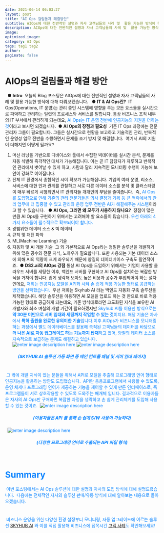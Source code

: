 ```yaml
---
date: 2021-06-14 06:03:27
layout: post
title: "AI Ops 걸림돌과 해결방안"
subtitle: AIOps에 대한 전반적인 설명과 자사 고객님들의 사례 및  활용 가능한 방식에 대해 다뤄보겠습니다.
description: AIOps에 대한 전반적인 설명과 자사 고객님들의 사례 및  활용 가능한 방식에 대해 다뤄보겠습니다.
image:
optimized_image:
category: AI Ops
tags: tag1 tag2
author:
paginate: false
---
```

# AIOps의 걸림돌과 해결 방안
​
​
● **Intro**
​
오늘의 Blog 포스팅은 AIOps에 대한 전반적인 설명과 자사 고객님들의 사례 및  활용 가능한 방식에 대해 다뤄보겠습니다.
​
​
● **IT & AI Ops란?**
​
IT Ops(Operations, IT 운영)는 관리 중인 시스템에 영향을 주는 모든 요소들을 실시간으로 파악하고 관리하는 일련의 프로세스와 서비스를 말합니다. 통상 비즈니스 조직 내부의 IT 부서에서 관리하게 되는데요,  <font color='#0A84FF'>AI Ops는 IT 운영 전반에 인공지능의 지원을 더하는 것</font>이라고 보시면 되겠습니다.
​
● **AI Ops의 장점과 필요성**
​
기존 IT Ops 과정에는 전문 관리자 그룹이 필요합니다. 그들은 실시간으로 현황을 보고하고 기술적인 관리, 반복적인 운영성 업무 전반을 수행하면서 문제를 조기 방지 및 해결합니다.
​
여기서 AI의 지원이 더해지면 어떻게 될까요?
​
1.  머신 러닝을 기반으로 디바이스와 툴에서 수집한 빅데이터를 실시간 분석, 문제를 자동 식별해 즉각적인 대처가 가능해집니다. 이는 곧 IT 담당자가 지루하고 반복적인 관리에서 벗어날 수 있게 하고, 사람과 달리 지속적인 모니터링 수행이 가능해 보안이 강화로 이어집니다.
​
2.  전체 IT 환경에서 종합적인 시야 확보가 가능해집니다. 기업의 여러 운영, 리소스, 서비스에 대한 인과 관계를 관찰하고 서로 다른 데이터 소스를 분석 및 클러스터링이 매우 빠르게 시행되면서 IT 관리자들 개개인의 부담을 줄여줍니다.
​
즉,  <font color='#0A84FF'>AI Ops를 도입함으로 인해 기존의 관리 전문가들은 의사 결정과 기획 등 큰 맥락에서의 관리 업무에 더 집중할 수 있고 관리와 운영 업무 전반은 AI가 해결해주는 시스템</font>이라고 할 수 있습니다.
​
​
● **AI Ops, 그러면 왜 모두가 사용하지 않나요?**
​
장점이 많은 만큼 AI Ops를 구현하기 위해서는 고려해야 할 요소들이 많습니다.  <font color='#0A84FF'>우선 아래의 4가지 요소들이 필수적으로 확보되어야 합니다.</font>
​
1.  광범위한 데이터 소스 & 빅 데이터
2.  규칙 및 패턴 파악
3.  ML(Machine Learning) 기술
4.  자동화 및 AI 개발 기술
​
그 외 기본적으로 AI Ops라는 정밀한 솔루션을 개발하기 위해 많은 공수와 전문 지식, 노하우가 필요합니다. 또한 사용되는 기본 데이터 소스에 의해 AI의 역량이 크게 좌우되기 때문에 양질의 데이터베이스 구축도 필연적이죠.
​
● **DS2.ai의 AIOps 강점**
​
통상 AI Ops를 도입하기 위해서는 기업이 사용할 클라우드 서버를 세팅한 이후, 백엔드 서버를 구현하고 AI Ops를 설치하는 복잡한 방식을 거쳐야 합니다. 쉽게 생각해 보아도 높은 비용과 공수가 투입되어야 하는 절차인데요,  <font color='#0A84FF'>저희는 인공지능 모델을 API화 시켜 손 쉽게 적용 가능한 형태로 공급하는 방안을 선택했습니다.</font>
​
우선 저희는 Skyhub AI 라는 백엔드 자동화 구축 솔루션을 제작했습니다. 해당 솔루션을 이용하면 AI 모델을 업로드 하는 것 만으로 바로 적용 가능한 형태로 공급하게 되는데요, 기존 방식대로라면 고도화된 지식을 보유한 AI 개발자와 최소 며칠의 개발 기간이 필요하겠지만  <font color='#0A84FF'>Skyhub AI를 이용한 방식으로는 **약 30분 미만으로 서버 임대와 세팅까지 작업할 수 있는 것**이지요. 해당 기술은 자사에서 **특허 출원을 완료한 유의미한 기술**입니다.
​
이후 AIOps가 비즈니스를 모니터링하는 과정에서 별도 데이터베이스를 활용해  <font color='#0A84FF'>축적된 고객님들의 데이터를 바탕으로 **더 나은 AI로 자동 업그레이드 하는 기능까지 탑재**하고 있어, 양질의 데이터 소스를 지속적으로 보급하는 문제도 해결하고 있습니다.
​
![enter image description here](https://ifh.cc/g/SQF8lt.jpg)
![enter image description here](https://ifh.cc/g/T9tWXz.jpg)
##### <center>(SKYHUB AI 솔루션 가동 화면  중 메인 컨트롤 패널 및 서버 임대 페이지)</center>
​
<br>
​
그 밖에 개발 지식이 있는 분들을 위해서 API로 모델을 추출해 프로그래밍 언어 형태로 인공지능을 활용하는 방안도 도입했습니다. 
​
API란 응용프로그램에서 사용할 수 있도록, 운영 체제나 프로그래밍 언어가 제공하는 기능을 제어할 수 있게 만든 인터페이스로, 즉 프로그램들이 서로 상호작용할 수 있도록 도와주는 매개체 입니다. 
​
 <font color='#0A84FF'>결과적으로 이용자들은 자사의 AI Ops만 구매하면 복잡한 과정을 생략하고 손 쉽게 관리체계를 도입해 사용할 수 있는 것</font>이죠.
​
![enter image description here](https://ifh.cc/g/O5pEy3.jpg)
##### <center>(이용자들은 API 를 통해 손 쉽게 S/W 사용이 가능하다)</center>
​
​
![enter image description here](https://ifh.cc/g/d8zz1f.png)
##### <center>(다양한 프로그래밍 언어로 추출되는 API 파일 형식)</center>
​
# Summary
​
이번 포스팅에서는 AI Ops 솔루션에 대한 설명과 자사의 도입 방식에 대해 설명드렸습니다. 
​
다음에는 전체적인 자사의 솔루션 판매/유통 방식에 대해 알아보는 내용으로 돌아오겠습니다.
#
​
비즈니스 운영을 위한 다양한 환경 설정부터 모니터링, 자동 업그레이드에 이르는 솔루션  [SKYHUB AI](https://ds2.ai/studio/skyhubai.html) 와 이를 직접 활용해 비즈니스에 접목시킨 [고객 사례](https://ko.ds2.ai/resources/successstory/successstory.html)도 확인해보세요!
